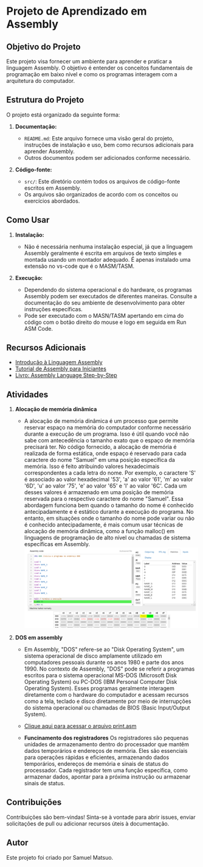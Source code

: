 # Projeto de Aprendizado em Assembly

## Objetivo do Projeto
Este projeto visa fornecer um ambiente para aprender e praticar a linguagem Assembly. O objetivo é entender os conceitos fundamentais de programação em baixo nível e como os programas interagem com a arquitetura do computador.

## Estrutura do Projeto
O projeto está organizado da seguinte forma:

1. **Documentação:**
   - `README.md`: Este arquivo fornece uma visão geral do projeto, instruções de instalação e uso, bem como recursos adicionais para aprender Assembly.
   - Outros documentos podem ser adicionados conforme necessário.

2. **Código-fonte:**
   - `src/`: Este diretório contém todos os arquivos de código-fonte escritos em Assembly.
   - Os arquivos são organizados de acordo com os conceitos ou exercícios abordados.

## Como Usar
1. **Instalação:**
   - Não é necessária nenhuma instalação especial, já que a linguagem Assembly geralmente é escrita em arquivos de texto simples e montada usando um montador adequado. É apenas instalado uma extensão no vs-code que é o MASM/TASM.

2. **Execução:**
   - Dependendo do sistema operacional e do hardware, os programas Assembly podem ser executados de diferentes maneiras. Consulte a documentação do seu ambiente de desenvolvimento para obter instruções específicas.
   - Pode ser executado com o MASN/TASM apertando em cima do código com o botão direito do mouse e logo em seguida em Run ASM Code.

## Recursos Adicionais
- [Introdução à Linguagem Assembly](https://pt.wikipedia.org/wiki/Linguagem_assembly)
- [Tutorial de Assembly para Iniciantes](https://www.tutorialspoint.com/assembly_programming/index.htm)
- [Livro: Assembly Language Step-by-Step](https://www.amazon.com/Assembly-Language-Step-Step-Programming/dp/0470497025)

## Atividades 
1. **Alocação de memória dinâmica**
   - A alocação de memória dinâmica é um processo que permite reservar espaço na memória do computador conforme necessário durante a execução de um programa. Isso é útil quando você não sabe com antecedência o tamanho exato que o espaço de memória precisará ter.
   No código fornecido, a alocação de memória é realizada de forma estática, onde espaço é reservado para cada caractere do nome "Samuel" em uma posição específica da memória. Isso é feito atribuindo valores hexadecimais correspondentes a cada letra do nome.
   Por exemplo, o caractere 'S' é associado ao valor hexadecimal '53', 'a' ao valor '61', 'm' ao valor '6D', 'u' ao valor '75', 'e' ao valor '65' e 'l' ao valor '6C'. Cada um desses valores é armazenado em uma posição de memória reservada para o respectivo caractere do nome "Samuel".
   Essa abordagem funciona bem quando o tamanho do nome é conhecido antecipadamente e é estático durante a execução do programa. No entanto, em situações onde o tamanho do nome pode variar ou não é conhecido antecipadamente, é mais comum usar técnicas de alocação de memória dinâmica, como a função malloc() em linguagens de programação de alto nível ou chamadas de sistema específicas em Assembly.
   ![Descrição da imagem](img/primeiro_cod.png)

2. **DOS em assembly**
   - Em Assembly, "DOS" refere-se ao "Disk Operating System", um sistema operacional de disco amplamente utilizado em computadores pessoais durante os anos 1980 e parte dos anos 1990. No contexto de Assembly, "DOS" pode se referir a programas escritos para o sistema operacional MS-DOS (Microsoft Disk Operating System) ou PC-DOS (IBM Personal Computer Disk Operating System). Esses programas geralmente interagem diretamente com o hardware do computador e acessam recursos como a tela, teclado e disco diretamente por meio de interrupções do sistema operacional ou chamadas de BIOS (Basic Input/Output System).

   - [Clique aqui para acessar o arquivo print.asm](src/print.asm)
 
   - **Funcinamento dos registradores**
    Os registradores são pequenas unidades de armazenamento dentro do processador que mantêm dados temporários e endereços de memória. Eles são essenciais para operações rápidas e eficientes, armazenando dados temporários, endereços de memória e sinais de status do processador. Cada registrador tem uma função específica, como armazenar dados, apontar para a próxima instrução ou armazenar sinais de status.


## Contribuições
Contribuições são bem-vindas! Sinta-se à vontade para abrir issues, enviar solicitações de pull ou adicionar recursos úteis à documentação.

## Autor
Este projeto foi criado por Samuel Matsuo.
